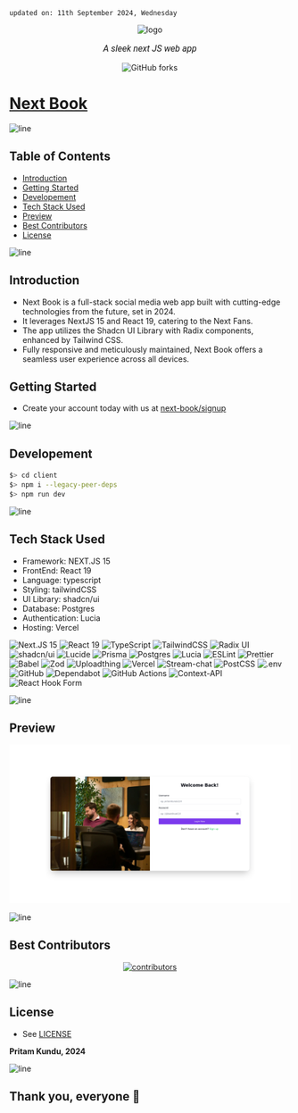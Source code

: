     updated on: 11th September 2024, Wednesday

<div align="center">
    <picture>
        <source media="(prefers-color-scheme: light)" srcset="client/public/next.svg" width="200">
        <source media="(prefers-color-scheme: dark)" srcset="client/public/next-dark.svg" width="200">
        <img src="client/public/next-light.svg" width="200" alt="logo">
    </picture>
    <br/>
    <p style="font-family: roboto, calibri; font-size:12pt; font-style:italic">A sleek next JS web app</p>
    <a src="https://github.com/warmachine028/next-book/forks">
        <img alt="GitHub forks" src="https://img.shields.io/github/forks/warmachine028/next-book?style=for-the-badge&labelColor=black&logo=github" alt="forks">
    </a>
</div>

# [Next Book](https://github.com/warmachine028/next-book)

![line]

## Table of Contents

- [Introduction](#introduction)
- [Getting Started](#getting-started)
- [Developement](#developement)
- [Tech Stack Used](#tech-stack-used)
- [Preview](#preview)
- [Best Contributors](#best-contributors)
- [License](#license)

![line]

## Introduction

- Next Book is a full-stack social media web app built with cutting-edge technologies from the future, set in 2024.
- It leverages NextJS 15 and React 19, catering to the Next Fans.
- The app utilizes the Shadcn UI Library with Radix components, enhanced by Tailwind CSS.
- Fully responsive and meticulously maintained, Next Book offers a seamless user experience across all devices.

## Getting Started

- Create your account today with us at [next-book/signup](https://next-book-15.vercel.app/signup)

![line]

## Developement

```sh
$> cd client
$> npm i --legacy-peer-deps
$> npm run dev
```

![line]

## Tech Stack Used

- Framework: NEXT.JS 15
- FrontEnd: React 19
- Language: typescript
- Styling: tailwindCSS
- UI Library: shadcn/ui
- Database: Postgres
- Authentication: Lucia
- Hosting: Vercel

![Next.JS 15](https://img.shields.io/badge/Next.js%2015-black?style=for-the-badge&logo=next.js&logoColor=white) ![React 19](https://img.shields.io/badge/react%2019-%2320232a.svg?style=for-the-badge&logo=react&logoColor=%2361DAFB) ![TypeScript](https://img.shields.io/badge/typescript-%23007ACC.svg?style=for-the-badge&logo=typescript&logoColor=white) ![TailwindCSS](https://img.shields.io/badge/tailwindcss-%2338B2AC.svg?style=for-the-badge&logo=tailwind-css&logoColor=white) ![Radix UI](https://img.shields.io/badge/radix%20ui-161618.svg?style=for-the-badge&logo=radix-ui&logoColor=white) ![shadcn/ui](https://img.shields.io/badge/Shadcn/ui-black?style=for-the-badge&logo=shadcnui&logoColor=white) ![Lucide](https://img.shields.io/badge/lucide-%23CC0000.svg?style=for-the-badge&logo=lucid&logoColor=white) ![Prisma](https://img.shields.io/badge/Prisma-3982CE?style=for-the-badge&logo=Prisma&logoColor=white) ![Postgres](https://img.shields.io/badge/postgres-%23316192.svg?style=for-the-badge&logo=postgresql&logoColor=white) ![Lucia](https://img.shields.io/badge/Lucia-5f57ff?style=for-the-badge&logo=lucia&logoColor=white) ![ESLint](https://img.shields.io/badge/ESLint-4B3263?style=for-the-badge&logo=eslint&logoColor=white) ![Prettier](https://img.shields.io/badge/prettier-1A2B34?style=for-the-badge&logo=prettier&logoColor=pink) ![Babel](https://img.shields.io/badge/Babel-F9DC3e?style=for-the-badge&logo=babel&logoColor=black) ![Zod](https://img.shields.io/badge/zod-%233068b7.svg?style=for-the-badge&logo=zod&logoColor=white) ![Uploadthing](https://img.shields.io/badge/uploadthing-cc0000?style=for-the-badge) ![Vercel](https://img.shields.io/badge/vercel-%23000000.svg?style=for-the-badge&logo=vercel&logoColor=white) ![Stream-chat](https://img.shields.io/badge/stream-white?style=for-the-badge&logo=streamlit&logoColor=blue) ![PostCSS](https://img.shields.io/badge/postcss-DD3A0A?style=for-the-badge&logo=postcss&logoColor=blue) ![.env](https://img.shields.io/badge/dotenv-ECD53F?style=for-the-badge&logo=dotenv&logoColor=black) ![GitHub](https://img.shields.io/badge/github-%23121011.svg?style=for-the-badge&logo=github&logoColor=white) ![Dependabot](https://img.shields.io/badge/dependabot-025E8C?style=for-the-badge&logo=dependabot&logoColor=white) ![GitHub Actions](https://img.shields.io/badge/github%20actions-%232671E5.svg?style=for-the-badge&logo=githubactions&logoColor=white) ![Context-API](https://img.shields.io/badge/Context--Api-000000?style=for-the-badge&logo=react) ![React Hook Form](https://img.shields.io/badge/React%20Hook%20Form-%23EC5990.svg?style=for-the-badge&logo=reacthookform&logoColor=white)

![line]

## Preview

<picture align="center">
    <source media="(prefers-color-scheme: light)" srcset=".github/preview-light.png">
    <source media="(prefers-color-scheme: dark)" srcset=".github/preview-dark.png">
    <img src=".github/preview-light.png" alt="preview">
</picture>

![line]

## Best Contributors

<div align="center">
    <a href="https://github.com/warmachine028/next-book/graphs/contributors">
        <img src="https://contrib.rocks/image?repo=warmachine028/next-book" alt="contributors"/>
    </a>
</div>

![line]

## License

- See [LICENSE]

**Pritam Kundu, 2024**

![line]

## Thank you, everyone 💚

[icons]: https://icons8.com
[markdown-badges]: https://github.com/warmachine028/markdown-badges
[line]: https://user-images.githubusercontent.com/75939390/137615281-3a875960-92cc-407f-97fe-fd2319bdb252.png
[License]: https://github.com/warmachine028/next-book/blob/main/LICENSE

<!-- 11/09/24 -->
